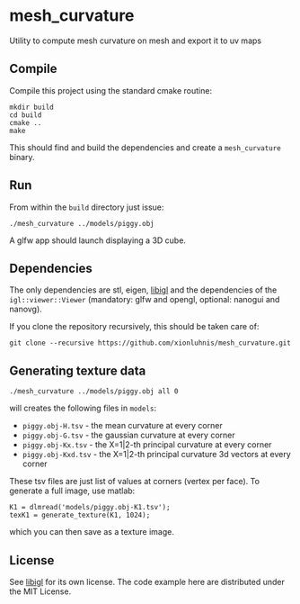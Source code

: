 # mesh_curvature
Utility to compute mesh curvature on mesh and export it to uv maps

## Compile

Compile this project using the standard cmake routine:

    mkdir build
    cd build
    cmake ..
    make

This should find and build the dependencies and create a `mesh_curvature` binary.

## Run

From within the `build` directory just issue:

    ./mesh_curvature ../models/piggy.obj

A glfw app should launch displaying a 3D cube.

## Dependencies

The only dependencies are stl, eigen, [libigl](libigl.github.io/libigl/) and
the dependencies of the `igl::viewer::Viewer` (mandatory: glfw and
opengl, optional: nanogui and nanovg).

If you clone the repository recursively, this should be taken care of:

    git clone --recursive https://github.com/xionluhnis/mesh_curvature.git

## Generating texture data

    ./mesh_curvature ../models/piggy.obj all 0

will creates the following files in `models`:
 * `piggy.obj-H.tsv` - the mean curvature at every corner
 * `piggy.obj-G.tsv` - the gaussian curvature at every corner
 * `piggy.obj-Kx.tsv` - the X=1|2-th principal curvature at every corner
 * `piggy.obj-Kxd.tsv` - the X=1|2-th principal curvature 3d vectors at every corner

These tsv files are just list of values at corners (vertex per face).
To generate a full image, use matlab:

    K1 = dlmread('models/piggy.obj-K1.tsv');
    texK1 = generate_texture(K1, 1024);

which you can then save as a texture image.

## License

See [libigl](libigl.github.io/libigl/) for its own license.
The code example here are distributed under the MIT License.

